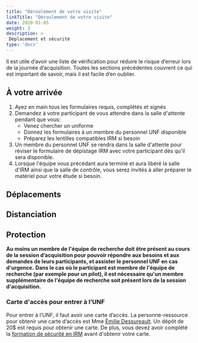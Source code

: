 ```yaml
---
title: "Déroulement de votre visite"
linkTitle: "Déroulement de votre visite"
date: 2020-01-05
weight: 3
description: >
 Déplacement et sécurité
type: 'docs'
---
```



Il est utile d’avoir une liste de vérification pour réduire le risque d’erreur lors de la journée d’acquisition. Toutes les sections précédentes couvrent ce qui est important de savoir, mais il est facile d’en oublier.

## À votre arrivée

1. Ayez en main tous les formulaires requis, complétés et signés
2. Demandez à votre participant de vous attendre dans la salle d'attente pendant que vous:
     * Venez chercher un uniforme
     * Donnez les formulaires à un membre du personnel UNF disponible
     * Préparez les lentilles compatibles IRM si besoin
3. Un membre du personnel UNF se rendra dans la salle d'attente pour réviser le formulaire de dépistage IRM avec votre participant dès qu'il sera disponible.
4. Lorsque l'équipe vous précédant aura terminé et aura libéré la salle d'IRM ainsi que la salle de contrôle, vous serez invités à aller préparer le matériel pour votre étude si besoin.

## Déplacements

## Distanciation

## Protection

**Au moins un membre de l'équipe de recherche doit être présent au cours de la session d’acquisition pour pouvoir répondre aux besoins et aux demandes de leurs participants, et assister le personnel UNF en cas d'urgence.**
**Dans le cas où le participant est membre de l'équipe de recherche (par exemple pour un pilot), il est nécessaire qu'un membre supplémentaire de l'équipe de recherche soit présent lors de la session d'acquisition.**

### Carte d'accès pour entrer à l’UNF

Pour entrer à l’UNF, il faut avoir une carte d’accès. La personne-ressource pour obtenir une carte d’accès est Mme [Émilie Dessureault](http://unf-montreal.ca/fr/team/emilie_dessureault/). Un dépôt de 20$ est requis pour obtenir une carte. De plus, vous devez avoir complété la [formation de sécurité en IRM](http://www.unf-montreal.ca//fr/course/safety_training) avant d'obtenir votre carte.
